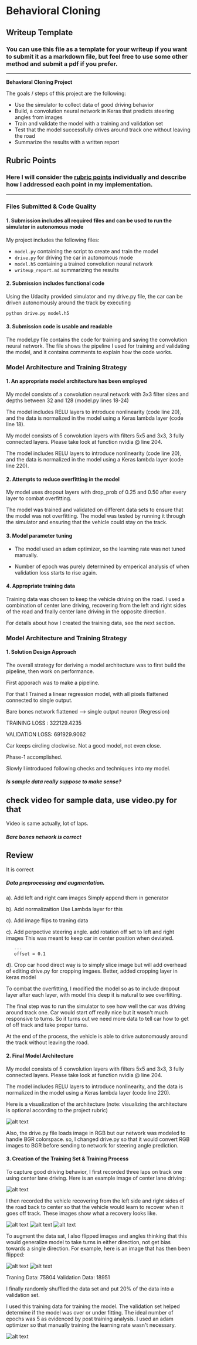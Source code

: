 # **Behavioral Cloning** 

## Writeup Template

### You can use this file as a template for your writeup if you want to submit it as a markdown file, but feel free to use some other method and submit a pdf if you prefer.

---

**Behavioral Cloning Project**

The goals / steps of this project are the following:
* Use the simulator to collect data of good driving behavior
* Build, a convolution neural network in Keras that predicts steering angles from images
* Train and validate the model with a training and validation set
* Test that the model successfully drives around track one without leaving the road
* Summarize the results with a written report


[//]: # (Image References)

[image3]: ./assets/phase-1.jpg "Recovery Image"
[image4]: ./assets/phase-2.jpg "Recovery Image"
[image5]: ./assets/phase-3.jpg "Recovery Image"
[image6]: ./assets/unfliped.jpg "Normal Image"
[image7]: ./assets/fliped.jpg  "Flipped Image"
[image8]: ./assets/nvida_network.png  "Final Model Architecture"
[image9]: ./assets/post_training_analysis.png  "Post training analysis"
[image10]: ./assets/center.jpg  "Center Lane Driving"

## Rubric Points
### Here I will consider the [rubric points](https://review.udacity.com/#!/rubrics/432/view) individually and describe how I addressed each point in my implementation.  

---
### Files Submitted & Code Quality

#### 1. Submission includes all required files and can be used to run the simulator in autonomous mode

My project includes the following files:
* `model.py` containing the script to create and train the model
* `drive.py` for driving the car in autonomous mode
* `model.h5` containing a trained convolution neural network 
* `writeup_report.md` summarizing the results

#### 2. Submission includes functional code
Using the Udacity provided simulator and my drive.py file, the car can be driven autonomously around the track by executing 
```sh
python drive.py model.h5
```

#### 3. Submission code is usable and readable

The model.py file contains the code for training and saving the convolution neural network. The file shows the pipeline I used for training and validating the model, and it contains comments to explain how the code works.

### Model Architecture and Training Strategy



#### 1. An appropriate model architecture has been employed


My model consists of a convolution neural network with 3x3 filter sizes and depths between 32 and 128 (model.py lines 18-24) 

The model includes RELU layers to introduce nonlinearity (code line 20), and the data is normalized in the model using a Keras lambda layer (code line 18). 


My model consists of 5 convolution layers with filters 5x5 and 3x3, 3 fully connected layers.
Please take look at function nvidia @ line 204.


The model includes RELU layers to introduce nonlinearity (code line 20), and the data is normalized in the model using a Keras lambda layer (code line 220).



#### 2. Attempts to reduce overfitting in the model

My model uses dropout layers with drop_prob of 0.25 and 0.50 after every layer to combat overfitting.

The model was trained and validated on different data sets to ensure that the model was not overfitting. The model was tested by running it through the simulator and ensuring that the vehicle could stay on the track.

#### 3. Model parameter tuning

* The model used an adam optimizer, so the learning rate was not tuned manually.

* Number of epoch was purely determined by emperical analysis of when validation loss starts to rise again.

#### 4. Appropriate training data

Training data was chosen to keep the vehicle driving on the road. I used a combination of center lane driving, recovering from the left and right sides of the road and fnally center lane driving in the opposite direction.

For details about how I created the training data, see the next section. 

### Model Architecture and Training Strategy

#### 1. Solution Design Approach

The overall strategy for deriving a model architecture was to first build the pipeline, then work on performance.


First apporach was to make a pipeline.

For that I Trained a linear regression model, with all pixels flattened connected to single output.

 Bare bones network flattened --> single output neuron (Regression)

TRAINING LOSS  : 322129.4235 <br>

VALIDATION LOSS: 691929.9062

Car keeps circling clockwise. Not a good model, not even close.

Phase-1 accomplished. 

Slowly I introduced following checks and techniques into my model.

#####  Is sample data really suppose to make sense?
   check video for sample data, use video.py for that
   ---
   Video is same actually, lot of laps.

##### Bare bones network is correct
   Review
   ---
   It is correct

##### Data preprocessing and augmentation.
   a). Add left and right cam images
       Simply append them in generator
       
   b). Add normalizaition
       Use Lambda layer for this 
  
   c). Add image flips to traning data


   c). Add perpective steering angle.
       add rotation off set to left and right images
       This was meant to keep car in center position when deviated.

       ---
       offset = 0.1
       
   d). Crop car hood
       direct way is to simply slice image but will add overhead of editing drive.py for cropping imgaes.
       Better, added cropping layer in keras model


To combat the overfitting, I modified the model so as to include dropout layer after each layer, with model this deep it is natural to see overfitting.

The final step was to run the simulator to see how well the car was driving around track one. Car would start off really nice but it wasn't much responsive to turns. So it turns out we need more data to tell car how to get of off track and take proper turns.

At the end of the process, the vehicle is able to drive autonomously around the track without leaving the road.

#### 2. Final Model Architecture

My model consists of 5 convolution layers with filters 5x5 and 3x3, 3 fully connected layers.
Please take look at function nvidia @ line 204.

The model includes RELU layers to introduce nonlinearity, and the data is normalized in the model using a Keras lambda layer (code line 220).

Here is a visualization of the architecture (note: visualizing the architecture is optional according to the project rubric)

![alt text][image8]



Also, the drive.py file loads image in RGB but our network was modeled to handle BGR colorspace.
so, I changed drive.py so that it would convert RGB images to BGR before sending to network for steering angle prediction.

#### 3. Creation of the Training Set & Training Process

To capture good driving behavior, I first recorded three laps on track one using center lane driving. Here is an example image of center lane driving:

![alt text][image10]

I then recorded the vehicle recovering from the left side and right sides of the road back to center so that the vehicle would learn to recover when it goes off track. These images show what a recovery looks like.

![alt text][image3]
![alt text][image4]
![alt text][image5]


To augment the data sat, I also flipped images and angles thinking that this would generalize model to take turns in either direction, not get bias towards a single direction. For example, here is an image that has then been flipped:

![alt text][image6]
![alt text][image7]

Traning Data: 75804
Validation Data: 18951


I finally randomly shuffled the data set and put 20% of the data into a validation set. 

I used this training data for training the model. The validation set helped determine if the model was over or under fitting. The ideal number of epochs was 5 as evidenced by post training analysis. I used an adam optimizer so that manually training the learning rate wasn't necessary.

![alt text][image9]
